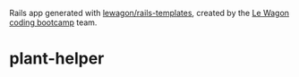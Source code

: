 Rails app generated with [lewagon/rails-templates](https://github.com/lewagon/rails-templates), created by the [Le Wagon coding bootcamp](https://www.lewagon.com) team.
# plant-helper
